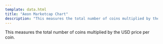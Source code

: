 ```yaml
---
template: data.html
title: "Aeon Marketcap Chart"
description: "This measures the total number of coins multiplied by the USD price per coin."
---
```

This measures the total number of coins multiplied by the USD price per coin.

